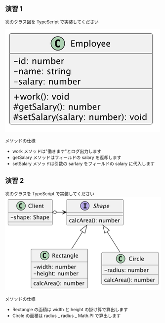 ## 演習 1

次のクラス図を TypeScript で実装してください

![演習1](practice1.png)

メソッドの仕様

- work メソッドは"働きます"とログ出力します
- getSalary メソッドはフィールドの salary を返却します
- setSalary メソッドは引数の sarlary をフィールドの salary に代入します

## 演習 2

次のクラスを TypeScript で実装してください
![演習2](practice2.png)

メソッドの仕様

- Rectangle の面積は width と height の掛け算で算出します
- Circle の面積は radius _ radius _ Math.PI で算出します
